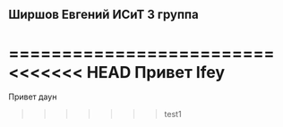 Ширшов Евгений ИСиТ 3 группа
--------------------------
=========================
<<<<<<< HEAD
Привет lfey
=======
Привет даун
>>>>>>> test1


